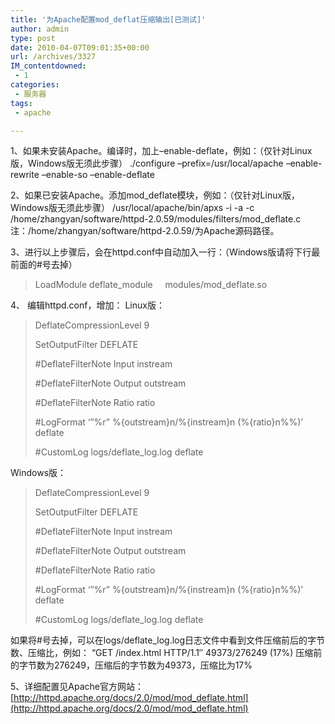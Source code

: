 ```yaml
---
title: '为Apache配置mod_deflat压缩输出[已测试]'
author: admin
type: post
date: 2010-04-07T09:01:35+00:00
url: /archives/3327
IM_contentdowned:
 - 1
categories:
 - 服务器
tags:
 - apache

---
```

1、如果未安装Apache。编译时，加上–enable-deflate，例如：（仅针对Linux版，Windows版无须此步骤）
./configure –prefix=/usr/local/apache –enable-rewrite –enable-so –enable-deflate

2、如果已安装Apache。添加mod_deflate模块，例如：（仅针对Linux版，Windows版无须此步骤）
/usr/local/apache/bin/apxs -i -a -c /home/zhangyan/software/httpd-2.0.59/modules/filters/mod_deflate.c
注：/home/zhangyan/software/httpd-2.0.59/为Apache源码路径。

3、进行以上步骤后，会在httpd.conf中自动加入一行：（Windows版请将下行最前面的#号去掉）

> LoadModule deflate_module     modules/mod_deflate.so

4、 编辑httpd.conf，增加：
Linux版：

> DeflateCompressionLevel 9
>
> SetOutputFilter DEFLATE
>
> #DeflateFilterNote Input instream
>
> #DeflateFilterNote Output outstream
>
> #DeflateFilterNote Ratio ratio
>
> #LogFormat ‘”%r” %{outstream}n/%{instream}n (%{ratio}n%%)’ deflate
>
> #CustomLog logs/deflate_log.log deflate

Windows版：

> DeflateCompressionLevel 9
>
> SetOutputFilter DEFLATE
>
> #DeflateFilterNote Input instream
>
> #DeflateFilterNote Output outstream
>
> #DeflateFilterNote Ratio ratio
>
> #LogFormat ‘”%r” %{outstream}n/%{instream}n (%{ratio}n%%)’ deflate
>
> #CustomLog logs/deflate_log.log deflate

如果将#号去掉，可以在logs/deflate_log.log日志文件中看到文件压缩前后的字节数、压缩比，例如：
“GET /index.html HTTP/1.1″ 49373/276249 (17%)
压缩前的字节数为276249，压缩后的字节数为49373，压缩比为17%

5、详细配置见Apache官方网站： [http://httpd.apache.org/docs/2.0/mod/mod_deflate.html](http://httpd.apache.org/docs/2.0/mod/mod_deflate.html)